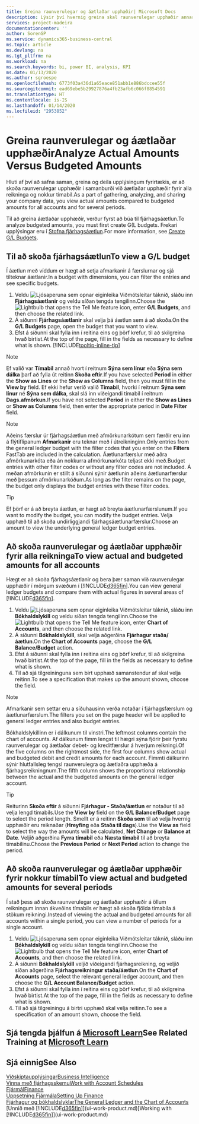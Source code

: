 ```yaml
---
title: Greina raunverulegar og áætlaðar upphæðir| Microsoft Docs
description: Lýsir því hvernig greina skal raunverulegar upphæðir annars vegar og áætlaðar upphæðir hins vegar.
services: project-madeira
documentationcenter: ''
author: SorenGP
ms.service: dynamics365-business-central
ms.topic: article
ms.devlang: na
ms.tgt_pltfrm: na
ms.workload: na
ms.search.keywords: bi, power BI, analysis, KPI
ms.date: 01/13/2020
ms.author: sgroespe
ms.openlocfilehash: 6773f03a436d1a65eace851abb1e886bdccee55f
ms.sourcegitcommit: ead69ebe5b29927876a4fb23afb6c066f8854591
ms.translationtype: HT
ms.contentlocale: is-IS
ms.lasthandoff: 01/14/2020
ms.locfileid: "2953852"
---
```

# <a name="analyze-actual-amounts-versus-budgeted-amounts"></a><span data-ttu-id="97dcb-103">Greina raunverulegar og áætlaðar upphæðir</span><span class="sxs-lookup"><span data-stu-id="97dcb-103">Analyze Actual Amounts Versus Budgeted Amounts</span></span>
<span data-ttu-id="97dcb-104">Hluti af því að safna saman, greina og deila upplýsingum fyrirtækis, er að skoða raunverulegar upphæðir í samanburði við áætlaðar upphæðir fyrir alla reikninga og nokkur tímabil.</span><span class="sxs-lookup"><span data-stu-id="97dcb-104">As a part of gathering, analyzing, and sharing your company data, you view actual amounts compared to budgeted amounts for all accounts and for several periods.</span></span>

<span data-ttu-id="97dcb-105">Til að greina áætlaðar upphæðir, verður fyrst að búa til fjárhagsáætlun.</span><span class="sxs-lookup"><span data-stu-id="97dcb-105">To analyze budgeted amounts, you must first create G(L budgets.</span></span> <span data-ttu-id="97dcb-106">Frekari upplýsingar eru í [Stofna fjárhagsáætlun](finance-how-create-budgets.md).</span><span class="sxs-lookup"><span data-stu-id="97dcb-106">For more information, see [Create G/L Budgets](finance-how-create-budgets.md).</span></span>

## <a name="to-view-a-gl-budget"></a><span data-ttu-id="97dcb-107">Til að skoða fjárhagsáætlun</span><span class="sxs-lookup"><span data-stu-id="97dcb-107">To view a G/L budget</span></span>
<span data-ttu-id="97dcb-108">Í áætlun með víddum er hægt að setja afmarkanir á færslurnar og sjá tilteknar áætlanir.</span><span class="sxs-lookup"><span data-stu-id="97dcb-108">In a budget with dimensions, you can filter the entries and see specific budgets.</span></span>

1. <span data-ttu-id="97dcb-109">Veldu ![Ljósaperuna sem opnar eiginleika Viðmótsleitar](media/ui-search/search_small.png "Segðu mér hvað þú vilt gera") táknið, sláðu inn **Fjárhagsáætlanir** og veldu síðan tengda tengilinn.</span><span class="sxs-lookup"><span data-stu-id="97dcb-109">Choose the ![Lightbulb that opens the Tell Me feature](media/ui-search/search_small.png "Tell me what you want to do") icon, enter **G/L Budgets**, and then choose the related link.</span></span>
2. <span data-ttu-id="97dcb-110">Á síðunni **Fjárhagsáætlanir** skal velja þá áætlun sem á að skoða.</span><span class="sxs-lookup"><span data-stu-id="97dcb-110">On the **G/L Budgets** page, open the budget that you want to view.</span></span>  
3. <span data-ttu-id="97dcb-111">Efst á síðunni skal fylla inn í reitina eins og þörf krefur, til að skilgreina hvað birtist.</span><span class="sxs-lookup"><span data-stu-id="97dcb-111">At the top of the page, fill in the fields as necessary to define what is shown.</span></span> [!INCLUDE[tooltip-inline-tip](includes/tooltip-inline-tip_md.md)]

> [!NOTE]  
>   <span data-ttu-id="97dcb-112">Ef valið var **Tímabil** annað hvort í reitnum **Sýna sem línur** eða **Sýna sem dálka** þarf að fylla út reitinn **Skoða eftir**.</span><span class="sxs-lookup"><span data-stu-id="97dcb-112">If you have selected **Period** in either the **Show as Lines** or the **Show as Columns** field, then you must fill in the **View by** field.</span></span> <span data-ttu-id="97dcb-113">Ef ekki hefur verið valið **Tímabil**, hvorki í reitnum **Sýna sem línur** né **Sýna sem dálka**, skal slá inn viðeigandi tímabil í reitnum **Dags.afmörkun**.</span><span class="sxs-lookup"><span data-stu-id="97dcb-113">If you have not selected **Period** in either the **Show as Lines** or **Show as Columns** field, then enter the appropriate period in **Date Filter** field.</span></span>  

> [!NOTE]  
>   <span data-ttu-id="97dcb-114">Aðeins færslur úr fjárhagsáætlun með afmörkunarkótum sem færðir eru inn á flýtiflipanum **Afmarkanir** eru teknar með í útreikninginn.</span><span class="sxs-lookup"><span data-stu-id="97dcb-114">Only entries from the general ledger budget with the filter codes that you enter on the **Filters** FastTab are included in the calculation.</span></span> <span data-ttu-id="97dcb-115">Áætlunarfærslur með aðra afmörkunarkóta eða án nokkurra afmörkunarkóta teljast ekki með.</span><span class="sxs-lookup"><span data-stu-id="97dcb-115">Budget entries with other filter codes or without any filter codes are not included.</span></span> <span data-ttu-id="97dcb-116">Á meðan afmörkunin er stillt á síðunni sýnir áætlunin aðeins áætlunarfærslur með þessum afmörkunarkóðum.</span><span class="sxs-lookup"><span data-stu-id="97dcb-116">As long as the filter remains on the page, the budget only displays the budget entries with these filter codes.</span></span>  

> [!TIP]  
>   <span data-ttu-id="97dcb-117">Ef þörf er á að breyta áætlun, er hægt að breyta áætlunarfærslunum.</span><span class="sxs-lookup"><span data-stu-id="97dcb-117">If you want to modify the budget, you can modify the budget entries.</span></span> <span data-ttu-id="97dcb-118">Velja upphæð til að skoða undirliggjandi fjárhagsáætlunarfærslur.</span><span class="sxs-lookup"><span data-stu-id="97dcb-118">Choose an amount to view the underlying general ledger budget entries.</span></span>

## <a name="to-view-actual-and-budgeted-amounts-for-all-accounts"></a><span data-ttu-id="97dcb-119">Að skoða raunverulegar og áætlaðar upphæðir fyrir alla reikninga</span><span class="sxs-lookup"><span data-stu-id="97dcb-119">To view actual and budgeted amounts for all accounts</span></span>  
<span data-ttu-id="97dcb-120">Hægt er að skoða fjárhagsáætlanir og bera þær saman við raunverulegar upphæðir í mörgum svæðum í [!INCLUDE[d365fin](includes/d365fin_md.md)].</span><span class="sxs-lookup"><span data-stu-id="97dcb-120">You can view general ledger budgets and compare them with actual figures in several areas of [!INCLUDE[d365fin](includes/d365fin_md.md)].</span></span>

1. <span data-ttu-id="97dcb-121">Veldu ![Ljósaperuna sem opnar eiginleika Viðmótsleitar](media/ui-search/search_small.png "Segðu mér hvað þú vilt gera") táknið, sláðu inn **Bókhaldslykill** og veldu síðan tengda tengilinn.</span><span class="sxs-lookup"><span data-stu-id="97dcb-121">Choose the ![Lightbulb that opens the Tell Me feature](media/ui-search/search_small.png "Tell me what you want to do") icon, enter **Chart of Accounts**, and then choose the related link.</span></span>  
2. <span data-ttu-id="97dcb-122">Á síðunni **Bókhaldslykill**, skal velja aðgerðina **Fjárhagur staða/áætlun**.</span><span class="sxs-lookup"><span data-stu-id="97dcb-122">On the **Chart of Accounts** page, choose the **G/L Balance/Budget** action.</span></span>
3. <span data-ttu-id="97dcb-123">Efst á síðunni skal fylla inn í reitina eins og þörf krefur, til að skilgreina hvað birtist.</span><span class="sxs-lookup"><span data-stu-id="97dcb-123">At the top of the page, fill in the fields as necessary to define what is shown.</span></span>  
4. <span data-ttu-id="97dcb-124">Til að sjá tilgreininguna sem birt upphæð samanstendur af skal velja reitinn.</span><span class="sxs-lookup"><span data-stu-id="97dcb-124">To see a specification that makes up the amount shown, choose the field.</span></span>  

> [!NOTE]  
>   <span data-ttu-id="97dcb-125">Afmarkanir sem settar eru a síðuhausinn verða notaðar í fjárhagsfærslum og áætlunarfærslum.</span><span class="sxs-lookup"><span data-stu-id="97dcb-125">The filters you set on the page header will be applied to general ledger entries and also budget entries.</span></span>

<span data-ttu-id="97dcb-126">Bókhaldslykillinn er í dálkunum til vinstri.</span><span class="sxs-lookup"><span data-stu-id="97dcb-126">The leftmost columns contain the chart of accounts.</span></span> <span data-ttu-id="97dcb-127">Af dálkunum fimm lengst til hægri sýna fjórir þeir fyrstu raunverulegar og áætlaðar debet- og kreditfærslur á hverjum reikningi.</span><span class="sxs-lookup"><span data-stu-id="97dcb-127">Of the five columns on the rightmost side, the first four columns show actual and budgeted debit and credit amounts for each account.</span></span> <span data-ttu-id="97dcb-128">Fimmti dálkurinn sýnir hlutfallsleg tengsl raunverulegra og áætlaðra upphæða á fjárhagsreikningnum.</span><span class="sxs-lookup"><span data-stu-id="97dcb-128">The fifth column shows the proportional relationship between the actual and the budgeted amounts on the general ledger account.</span></span>  

> [!TIP]  
>   <span data-ttu-id="97dcb-129">Reiturinn **Skoða eftir** á síðunni **Fjárhagur - Staða/áætlun** er notaður til að velja lengd tímabils.</span><span class="sxs-lookup"><span data-stu-id="97dcb-129">Use the **View by** field on the **G/L Balance/Budget** page to select the period length.</span></span> <span data-ttu-id="97dcb-130">Smellt er á reitinn  **Skoða sem** til að velja hvernig upphæðir eru reiknaðar (**Hreyfing** eða **Staða til dags**).</span><span class="sxs-lookup"><span data-stu-id="97dcb-130">Use the **View as** field to select the way the amounts will be calculated, **Net Change** or **Balance at Date**.</span></span> <span data-ttu-id="97dcb-131">Veljið aðgerðina **Fyrra tímabil** eða **Næsta tímabil** til að breyta tímabilinu.</span><span class="sxs-lookup"><span data-stu-id="97dcb-131">Choose the **Previous Period** or **Next Period** action to change the period.</span></span>  

## <a name="to-view-actual-and-budgeted-amounts-for-several-periods"></a><span data-ttu-id="97dcb-132">Að skoða raunverulegar og áætlaðar upphæðir fyrir nokkur tímabil</span><span class="sxs-lookup"><span data-stu-id="97dcb-132">To view actual and budgeted amounts for several periods</span></span>  
<span data-ttu-id="97dcb-133">Í stað þess að skoða raunverulegar og áætlaðar upphæðir á öllum reikningum innan ákveðins tímabils er hægt að skoða fjölda tímabila á stökum reikningi.</span><span class="sxs-lookup"><span data-stu-id="97dcb-133">Instead of viewing the actual and budgeted amounts for all accounts within a single period, you can view a number of periods for a single account.</span></span>  

1. <span data-ttu-id="97dcb-134">Veldu ![Ljósaperuna sem opnar eiginleika Viðmótsleitar](media/ui-search/search_small.png "Segðu mér hvað þú vilt gera") táknið, sláðu inn **Bókhaldslykill** og veldu síðan tengda tengilinn.</span><span class="sxs-lookup"><span data-stu-id="97dcb-134">Choose the ![Lightbulb that opens the Tell Me feature](media/ui-search/search_small.png "Tell me what you want to do") icon, enter **Chart of Accounts**, and then choose the related link.</span></span>  
2. <span data-ttu-id="97dcb-135">Á síðunni **Bókhaldslykill** veljið viðeigandi fjárhagsreikning, og veljið síðan aðgerðina **Fjárhagsreikningur staða/áætlun**.</span><span class="sxs-lookup"><span data-stu-id="97dcb-135">On the **Chart of Accounts** page, select the relevant general ledger account, and then choose the **G/L Account Balance/Budget** action.</span></span>  
3. <span data-ttu-id="97dcb-136">Efst á síðunni skal fylla inn í reitina eins og þörf krefur, til að skilgreina hvað birtist.</span><span class="sxs-lookup"><span data-stu-id="97dcb-136">At the top of the page, fill in the fields as necessary to define what is shown.</span></span>   
4. <span data-ttu-id="97dcb-137">Til að sjá tilgreiningu á birtri upphæð skal velja reitinn.</span><span class="sxs-lookup"><span data-stu-id="97dcb-137">To see a specification of an amount shown, choose the field.</span></span>  

## <a name="see-related-training-at-microsoft-learnlearnmodulesbudgets-exchange-rates-dynamics-365-business-centralindex"></a><span data-ttu-id="97dcb-138">Sjá tengda þjálfun á [Microsoft Learn](/learn/modules/budgets-exchange-rates-dynamics-365-business-central/index)</span><span class="sxs-lookup"><span data-stu-id="97dcb-138">See Related Training at [Microsoft Learn](/learn/modules/budgets-exchange-rates-dynamics-365-business-central/index)</span></span>

## <a name="see-also"></a><span data-ttu-id="97dcb-139">Sjá einnig</span><span class="sxs-lookup"><span data-stu-id="97dcb-139">See Also</span></span>
[<span data-ttu-id="97dcb-140">Viðskiptaupplýsingar</span><span class="sxs-lookup"><span data-stu-id="97dcb-140">Business Intelligence</span></span>](bi.md)  
[<span data-ttu-id="97dcb-141">Vinna með fjárhagsskemu</span><span class="sxs-lookup"><span data-stu-id="97dcb-141">Work with Account Schedules</span></span>](bi-how-work-account-schedule.md)  
[<span data-ttu-id="97dcb-142">Fjármál</span><span class="sxs-lookup"><span data-stu-id="97dcb-142">Finance</span></span>](finance.md)  
[<span data-ttu-id="97dcb-143">Uppsetning Fjármála</span><span class="sxs-lookup"><span data-stu-id="97dcb-143">Setting Up Finance</span></span>](finance-setup-finance.md)  
[<span data-ttu-id="97dcb-144">Fjárhagur og bókhaldslyklar</span><span class="sxs-lookup"><span data-stu-id="97dcb-144">The General Ledger and the Chart of Accounts</span></span>](finance-general-ledger.md)  
<span data-ttu-id="97dcb-145">[Unnið með [!INCLUDE[d365fin](includes/d365fin_md.md)]](ui-work-product.md)</span><span class="sxs-lookup"><span data-stu-id="97dcb-145">[Working with [!INCLUDE[d365fin](includes/d365fin_md.md)]](ui-work-product.md)</span></span>  
